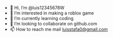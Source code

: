- 👋 Hi, I’m @luis12345678W
- 👀 I’m interested in making a roblox game
- 🌱 I’m currently learning coding
- 💞️ I’m looking to collaborate on github.com
- 📫 How to reach me mail luisstafa0@gmail.com

<!---
luis12345678W/luis12345678W is a ✨ special ✨ repository because its `README.md` (this file) appears on your GitHub profile.
You can click the Preview link to take a look at your changes.
--->
